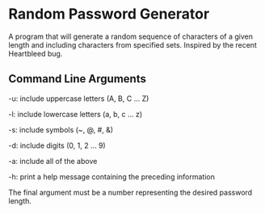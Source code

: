 # Random Password Generator

A program that will generate a random sequence of characters of a given length and including characters from specified sets. Inspired by the recent Heartbleed bug.



## Command Line Arguments

-u: include uppercase letters (A, B, C ... Z)

-l: include lowercase letters (a, b, c ... z)

-s: include symbols (~, @, #, &)

-d: include digits (0, 1, 2 ... 9)

-a: include all of the above

-h: print a help message containing the preceding information

The final argument must be a number representing the desired password length.
